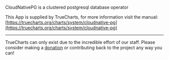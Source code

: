 CloudNativePG is a clustered postgresql database operator

This App is supplied by TrueCharts, for more information visit the manual: [https://truecharts.org/charts/system/cloudnative-pg](https://truecharts.org/charts/system/cloudnative-pg)

---

TrueCharts can only exist due to the incredible effort of our staff.
Please consider making a [donation](https://truecharts.org/sponsor) or contributing back to the project any way you can!
